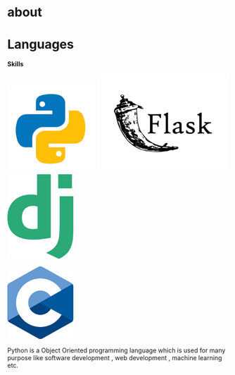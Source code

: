 # about


# Languages



**Skills**

<img src="./python.png" alt="python" width="200px">    <img src="./flask.jpg" alt="python" width="300px">  <img src="./django.png" alt="python" width="150px">


<img src="./c.png" alt="python" width="150px">


Python is a Object Oriented programming language which is used for many purpose like software development , web development , machine learning etc.


